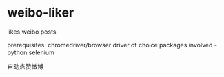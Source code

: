 # weibo-liker
likes weibo posts 

prerequisites: chromedriver/browser driver of choice
packages involved - python selenium 

自动点赞微博
